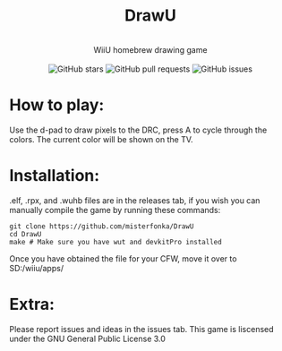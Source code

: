 <div align="center">
    <h1>DrawU</h1><br>
    WiiU homebrew drawing game<br><br>
    <img src="https://img.shields.io/github/stars/misterfonka/DrawU" alt="GitHub stars">
    <img src="https://img.shields.io/github/issues-pr/misterfonka/DrawU" alt="GitHub pull requests">
    <img src="https://img.shields.io/github/issues/misterfonka/DrawU" alt="GitHub issues">
</div>

# How to play:
Use the d-pad to draw pixels to the DRC, press A to cycle through the colors. The current color will be shown on the TV.

# Installation:
.elf, .rpx, and .wuhb files are in the releases tab, if you wish you can manually compile the game by running these commands:

```
git clone https://github.com/misterfonka/DrawU
cd DrawU
make # Make sure you have wut and devkitPro installed
```

Once you have obtained the file for your CFW, move it over to SD:/wiiu/apps/

# Extra:
Please report issues and ideas in the issues tab.
This game is liscensed under the GNU General Public License 3.0
